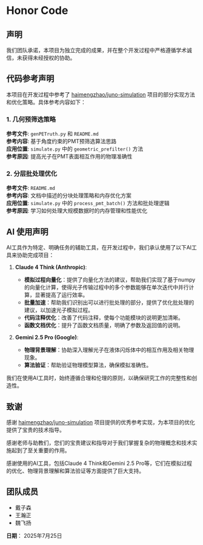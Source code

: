 # Honor Code

## 声明
我们团队承诺，本项目为独立完成的成果，并在整个开发过程中严格遵循学术诚信，未获得未经授权的协助。

## 代码参考声明

本项目在开发过程中参考了 [haimengzhao/juno-simulation](https://github.com/haimengzhao/juno-simulation/blob/master) 项目的部分实现方法和优化策略。具体参考内容如下：

### 1. 几何预筛选策略
**参考文件**: `genPETruth.py` 和 `README.md`  
**参考内容**: 基于角度约束的PMT预筛选算法思路  
**应用位置**: `simulate.py` 中的 `geometric_prefilter()` 方法  
**参考原因**: 提高光子在PMT表面相互作用的物理准确性

### 2. 分层批处理优化
**参考文件**: `README.md`  
**参考内容**: 文档中描述的分块处理策略和内存优化方案  
**应用位置**: `simulate.py` 中的 `process_pmt_batch()` 方法和批处理逻辑  
**参考原因**: 学习如何处理大规模数据时的内存管理和性能优化

## AI 使用声明

AI工具作为特定、明确任务的辅助工具，在开发过程中，我们承认使用了以下AI工具来协助完成项目：

1. **Claude 4 Think (Anthropic)**:
   - **模拟过程向量化**：提供了向量化方法的建议，帮助我们实现了基于numpy的向量化计算，使得光子传输过程中的多个参数能够在单次迭代中并行计算，显著提高了运行效率。
   - **批量加速**：帮助我们识别出可以进行批处理的部分，提供了优化批处理的建议，以加速光子模拟过程。
   - **代码注释优化**：改善了代码注释，使每个功能模块的说明更加清晰。
   - **函数文档优化**：提升了函数文档质量，明确了参数及返回值的说明。

2. **Gemini 2.5 Pro (Google)**:
   - **物理背景理解**：协助深入理解光子在液体闪烁体中的相互作用及相关物理现象。
   - **算法验证**：帮助验证物理模型算法，确保模拟准确性。

我们在使用AI工具时，始终遵循合理和伦理的原则，以确保研究工作的完整性和创造性。

## 致谢

感谢 [haimengzhao/juno-simulation](https://github.com/haimengzhao/juno-simulation) 项目提供的优秀参考实现，为本项目的优化提供了宝贵的技术指导。

感谢老师与助教们，您们的宝贵建议和指导对于我们掌握复杂的物理概念和技术实施起到了至关重要的作用。

感谢使用的AI工具，包括Claude 4 Think和Gemini 2.5 Pro等，它们在模拟过程的优化、物理背景理解和算法验证等方面提供了巨大支持。

## 团队成员

*   戴子森
*   王瀚正
*   魏飞扬

**日期**： 2025年7月25日
